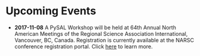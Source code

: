 Upcoming Events
===============

* **2017-11-08** A PySAL Workshop will be held at 64th Annual North American Meetings of the Regional Science Association International, Vancouver, BC, Canada. Registration is currently available at the NARSC conference registration portal. Click [here](http://www.narsc.org/newsite/conference/workshops-and-tutorials/) to learn more.
